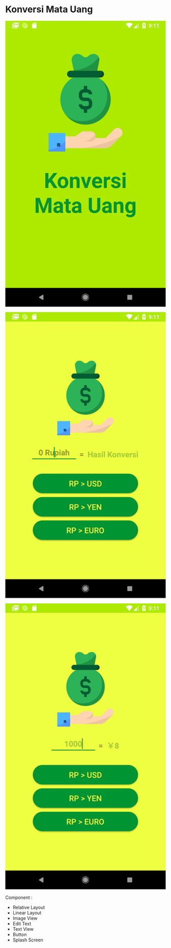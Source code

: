 # Konversi Mata Uang

![screenshot](app/src/main/res/Screenshot_1543803085.png)

![screenshot](app/src/main/res/Screenshot_1543803087.png)

![screenshot](app/src/main/res/Screenshot_1543803111.png)

Component :
- Relative Layout
- Linear Layout
- Image View
- Edit Text
- Text View 
- Button
- Splash Screen
